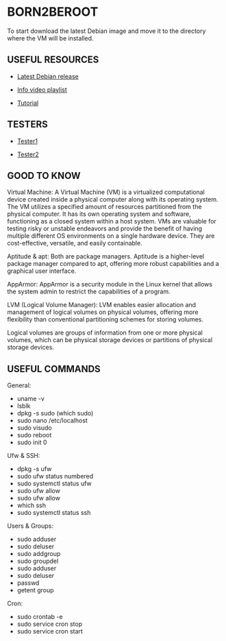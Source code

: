 # BORN2BEROOT

To start download the latest Debian image and move it to the directory where the VM will be installed.
 
## USEFUL RESOURCES

- [Latest Debian release](https://www.debian.org/download)

- [Info video playlist](https://www.youtube.com/playlist?list=PLAoA-usw1t-4sIlwNXKS2RIn0ZBx4VQhn)

- [Tutorial](https://github.com/gemartin99/Born2beroot-Tutorial)

## TESTERS

- [Tester1](https://github.com/gemartin99/Born2beroot-Tester)

- [Tester2](https://github.com/highrulez/Born2BeRoot-Tester)

## GOOD TO KNOW

Virtual Machine:
A Virtual Machine (VM) is a virtualized computational device created inside a physical computer along with its operating system. The VM utilizes a specified amount of resources partitioned from the physical computer. It has its own operating system and software, functioning as a closed system within a host system. VMs are valuable for testing risky or unstable endeavors and provide the benefit of having multiple different OS environments on a single hardware device. They are cost-effective, versatile, and easily containable.

Aptitude & apt:
Both are package managers. Aptitude is a higher-level package manager compared to apt, offering more robust capabilities and a graphical user interface.

AppArmor:
AppArmor is a security module in the Linux kernel that allows the system admin to restrict the capabilities of a program.

LVM (Logical Volume Manager):
LVM enables easier allocation and management of logical volumes on physical volumes, offering more flexibility than conventional partitioning schemes for storing volumes.

Logical volumes are groups of information from one or more physical volumes, which can be physical storage devices or partitions of physical storage devices.

## USEFUL COMMANDS

General:
- uname -v
- lsblk
- dpkg -s sudo (which sudo)
- sudo nano /etc/localhost
- sudo visudo
- sudo reboot
- sudo init 0

Ufw & SSH:
- dpkg -s ufw
- sudo ufw status numbered
- sudo systemctl status ufw
- sudo ufw allow <port>
- sudo ufw allow <port num>
- which ssh
- sudo systemctl status ssh

Users & Groups:
- sudo adduser <username>
- sudo deluser <user>
- sudo addgroup <groupname>
- sudo groupdel <group>
- sudo adduser <user> <group>
- sudo deluser <user> <group>
- passwd <username>
- getent group <group>

Cron:
- sudo crontab -e
- sudo service cron stop
- sudo service cron start